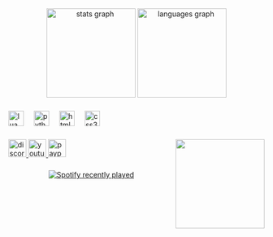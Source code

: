 <h2 align="center"></h2>

###

<div align="center">
  <img src="https://github-readme-stats.vercel.app/api?username=27alexis27&hide_title=false&hide_rank=false&show_icons=true&include_all_commits=true&count_private=true&disable_animations=false&theme=city_lights&locale=en&hide_border=true" height="175" alt="stats graph"  />
  <img src="https://github-readme-stats.vercel.app/api/top-langs?username=27alexis27&locale=en&hide_title=false&layout=compact&card_width=320&langs_count=5&theme=city_lights&hide_border=true" height="175" alt="languages graph"  />
</div>

###

<div align="left">
  <img src="https://skillicons.dev/icons?i=lua" height="30" alt="lua logo"  />
  <img width="12" />
  <img src="https://skillicons.dev/icons?i=py" height="30" alt="python logo"  />
  <img width="12" />
  <img src="https://skillicons.dev/icons?i=html" height="30" alt="html5 logo"  />
  <img width="12" />
  <img src="https://skillicons.dev/icons?i=css" height="30" alt="css3 logo"  />
</div>

###

<img align="right" height="175" src="https://media.discordapp.net/attachments/1135223459283214417/1357027193431134489/latest.png?ex=67eeb58f&is=67ed640f&hm=78c81c3bd1057952659bbcb4ebe58a579b79ce4bf087f2522140d25171477a7e&=&format=webp&quality=lossless&width=656&height=804"  />

###

<div align="left">
  <a href="https://discord.gg/arizonarp" target="_blank">
    <img src="https://img.shields.io/static/v1?message=Discord&logo=discord&label=&color=7289DA&logoColor=white&labelColor=&style=for-the-badge" height="35" alt="discord logo"  />
  </a>
  <a href="https://www.youtube.com/@Pablo_developpement" target="_blank">
    <img src="https://img.shields.io/static/v1?message=Youtube&logo=youtube&label=&color=FF0000&logoColor=white&labelColor=&style=for-the-badge" height="35" alt="youtube logo"  />
  </a>
  <a href="https://paypal.me/27alexis27" target="_blank">
    <img src="https://img.shields.io/static/v1?message=PayPal&logo=paypal&label=&color=00457C&logoColor=white&labelColor=&style=for-the-badge" height="35" alt="paypal logo"  />
  </a>
</div>

###

<div align="center">
  <a href="https://open.spotify.com/user/misteralexis21">
    <img src="https://spotify-recently-played-readme.vercel.app/api?user=misteralexis21&count=5&unique=false" alt="Spotify recently played"  />
  </a>
</div>

###
